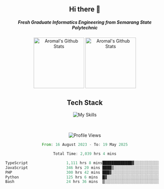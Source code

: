<div align="center">
  <h2>Hi there 👋</h2>

  <h5>Fresh Graduate Informatics Engineering from Semarang State Polytechnic</h5>

  <img
    height="160"
    alt="Aromal's Github Stats"
    src="https://github-readme-stats.vercel.app/api?username=dafariski77&show_icons=true&theme=tokyonight&count_private=true"
  />
  <img
    alt="Aromal's Github Stats"
    height="160"
    src="https://github-readme-stats.vercel.app/api/top-langs/?username=dafariski77&layout=compact&theme=tokyonight"
  />

  <h2>Tech Stack</h2>
  
![My Skills](https://simpleskill.icons.workers.dev/svg?i=typescript,next.js,react,tailwindcss,shadcnui,reactquery,prisma,socketdotio,zod)

  <br /><br />
  <img src="https://komarev.com/ghpvc/?username=dafariski77&abbreviated=true" alt="Profile Views">
    
  <!--START_SECTION:waka-->

```rust
From: 16 August 2023 - To: 19 May 2025

Total Time: 2,039 hrs 4 mins

TypeScript                 1,111 hrs 8 mins█████████████▓░░░░░░░░░░░   54.06 %
JavaScript                 346 hrs 20 mins ████▒░░░░░░░░░░░░░░░░░░░░   16.85 %
PHP                        300 hrs 42 mins ███▓░░░░░░░░░░░░░░░░░░░░░   14.63 %
Python                     125 hrs 6 mins  █▓░░░░░░░░░░░░░░░░░░░░░░░   06.09 %
Bash                       24 hrs 36 mins  ▒░░░░░░░░░░░░░░░░░░░░░░░░   01.20 %
```

<!--END_SECTION:waka-->
</div>

